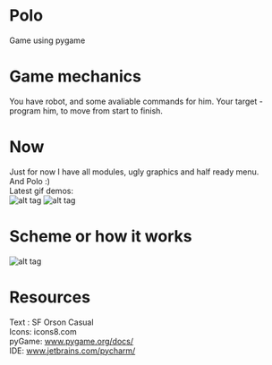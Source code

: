 # Polo
Game using pygame
# Game mechanics 
You have robot, and some avaliable commands for him. Your target - program him, to move from start to finish.
# Now
Just for now I have all modules, ugly graphics and half ready menu.   
And Polo :)   
Latest gif demos:  
![alt tag](https://github.com/zhufyakvv/Polo/blob/master/Demos/demo010317.gif)
![alt tag](https://github.com/zhufyakvv/Polo/blob/master/Demos/demo240117.gif)  
# Scheme or how it works
![alt tag](http://i.imgur.com/pC527q1.png)
# Resources
Text : SF Orson Casual  
Icons: icons8.com  
pyGame: www.pygame.org/docs/  
IDE: www.jetbrains.com/pycharm/   
